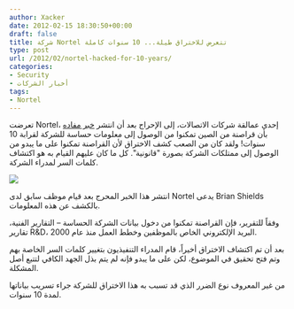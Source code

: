 ```yaml
---
author: Xacker
date: 2012-02-15 18:30:50+00:00
draft: false
title: شركة Nortel تتعرض للاختراق طيلة... 10 سنوات كاملة
type: post
url: /2012/02/nortel-hacked-for-10-years/
categories:
- Security
- أخبار الشركات
tags:
- Nortel
---
```


تعرضت Nortel، إحدى عمالقة شركات الاتصالات، إلى الإحراج بعد أن انتشر [خبر مفاده](http://online.wsj.com/article/SB10001424052970203363504577187502201577054.html) بأن قراصنة من الصين تمكنوا من الوصول إلى معلومات حساسة للشركة لقرابة 10 سنوات! ولقد كان من الصعب كشف الاختراق لأن القراصنة تمكنوا على ما يبدو من الوصول إلى ممتلكات الشركة بصورة "قانونية". كل ما كان عليهم القيام به هو اكتشاف كلمات السر لمدراء الشركة.




[![](http://www.it-scoop.com/wp-content/uploads/2012/02/nortel.jpg)
](http://www.it-scoop.com/wp-content/uploads/2012/02/nortel.jpg)




انتشر هذا الخبر المحرج بعد قيام موظف سابق لدى Nortel يدعى Brian Shields بالكشف عن هذه المعلومات.




وفقاً للتقرير، فإن القراصنة تمكنوا من دخول بيانات الشركة الحساسة – التقارير الفنية، تقارير R&D، البريد الإلكتروني الخاص بالموظفين وخطط العمل منذ عام 2000.




بعد أن تم اكتشاف الاختراق أخيراً، قام المدراء التنفيذيون بتغيير كلمات السر الخاصة بهم وتم فتح تحقيق في الموضوع، لكن على ما يبدو فإنه لم يتم بذل الجهد الكافي لتتبع أصل المشكلة.




من غير المعروف نوع الضرر الذي قد تسبب به هذا الاختراق للشركة جراء تسريب بياناتها لمدة 10 سنوات.
